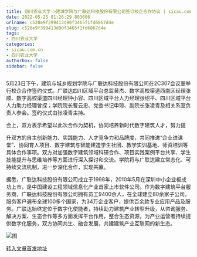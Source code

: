```yaml
---
title: 四川农业大学->建城学院与广联达科技股份有限公司签订校企合作协议 | sicau.com.cn
date: 2022-05-25 01:26:29.803606
urlname: c528e9f399413d90f3465f1fd6867d4e
slug: c528e9f399413d90f3465f1fd6867d4e
tags: 
- 四川农业大学
categories:
- sicau.com.cn
- 四川农业大学
authorbox: false
sidebar: false
---
```

5月23日下午，建筑与城乡规划学院与广联达科技股份有限公司在2C307会议室举行校企合作签约仪式。广联达四川区域平台总监黄杰、数字高校渠道西南区经理张顺、数字高校渠道四川经理钟小容、四川区域平台人力经理张绍平、四川区域平台人力助力经理曾探；学院院长曹云忠、党委书记申琼、副院长张凌青及相关系室负责人参会。签约仪式由张凌青主持。

会上，双方表示希望以此次合作为契机，协同培养新时代数字建筑人才，努力提
<!--more-->
升双方的自主创新能力、实践能力、人才竞争力和品牌度，共同推进“企业进课堂”、协同育人项目、数字建筑与智能建造学生社团、教学实训基地、师资培训等具体合作事项。双方对加强数字建筑领域科研合作、项目实践案例平台共享、学生技能提升与思维培养等方面进行深入探讨和交流。学院将与广联达建立常态化、可持续交流机制，进一步深化合作，实现共赢。

据悉，广联达科技股份有限公司成立于1998年，2010年5月在深圳中小企业板成功上市，是中国建设工程领域信息化产业首家上市软件公司。作为数字建筑平台服务商，广联达科技股份有限公司拥有员工9400余人，在全球建立80余家子公司，服务客户遍布全球100多个国家，为34万企业客户，提供百余款专业应用产品及服务。广联达始终定位于数字化使能者，持续助力建筑产业转型升级，从咨询服务、解决方案、生态合作等多方面发挥平台作用，整合生态资源，为产业运营者持续提供数字化服务，双方协同共生、融合发展，共建建筑产业互联网的新生态。

![图](https://news.sicau.edu.cn/__local/B/50/69/D80CB49B90846A7DA4D9BCD22C6_A8733DD3_17BC9.jpg)

[转入文章首发地址](https://news.sicau.edu.cn/info/1078/67916.htm)